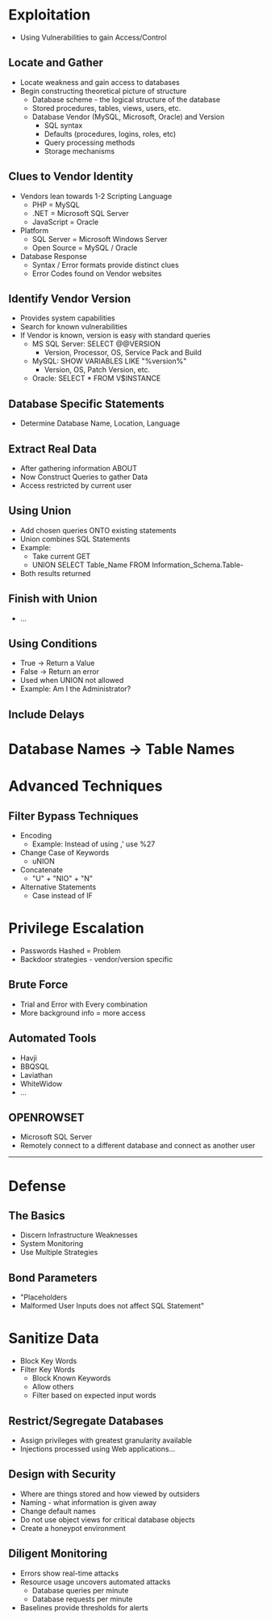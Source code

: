 # Exploitation
- Using Vulnerabilities to gain Access/Control

## Locate and Gather
- Locate weakness and gain access to databases
- Begin constructing theoretical picture of structure
	- Database scheme - the logical structure of the database
	- Stored procedures, tables, views, users, etc.
	- Database Vendor (MySQL, Microsoft, Oracle) and Version
		- SQL syntax
		- Defaults (procedures, logins, roles, etc)
		- Query processing methods
		- Storage mechanisms

## Clues to Vendor Identity
- Vendors lean towards 1-2 Scripting Language
	- PHP = MySQL
	- .NET = Microsoft SQL Server
	- JavaScript = Oracle
- Platform
	- SQL Server = Microsoft Windows Server
	- Open Source = MySQL / Oracle
- Database Response
	- Syntax / Error formats provide distinct clues
	- Error Codes found on Vendor websites

## Identify Vendor Version
- Provides system capabilities
- Search for known vulnerabilities
- If Vendor is known, version is easy with standard queries
	- MS SQL Server: SELECT @@VERSION
		- Version, Processor, OS, Service Pack and Build
	- MySQL: SHOW VARIABLES LIKE "%version%"
		- Version, OS, Patch Version, etc.
	- Oracle: SELECT * FROM V$INSTANCE

## Database Specific Statements
- Determine Database Name, Location, Language

## Extract Real Data
- After gathering information ABOUT
- Now Construct Queries to gather Data
- Access restricted by current user

## Using Union
- Add chosen queries ONTO existing statements
- Union combines SQL Statements
- Example:
	- Take current GET
	- UNION SELECT Table_Name FROM Information_Schema.Table-
- Both results returned

## Finish with Union
- ...

## Using Conditions
- True -> Return a Value
- False -> Return an error
- Used when UNION not allowed
- Example: Am I the Administrator?

## Include Delays

# Database Names -> Table Names


# Advanced Techniques
## Filter Bypass Techniques
- Encoding 
	- Example: Instead of using ,' use %27
- Change Case of Keywords
	- uNION
- Concatenate
	- "U" + "NIO" + "N"
- Alternative Statements
	- Case instead of IF

# Privilege Escalation
- Passwords Hashed = Problem
- Backdoor strategies - vendor/version specific

## Brute Force
- Trial and Error with Every combination
- More background info = more access

## Automated Tools
- Havji
- BBQSQL
- Laviathan
- WhiteWidow
- ...

## OPENROWSET
- Microsoft SQL Server
- Remotely connect to a different database and connect as another user

<hr>

# Defense
## The Basics
- Discern Infrastructure Weaknesses
- System Monitoring
- Use Multiple Strategies

## Bond Parameters
- "Placeholders
- Malformed User Inputs does not affect SQL Statement"

# Sanitize Data
- Block Key Words
- Filter Key Words
	- Block Known Keywords
	- Allow others
	- Filter based on expected input words

## Restrict/Segregate Databases
- Assign privileges with greatest granularity available
- Injections processed using Web applications...

## Design with Security
- Where are things stored and how viewed by outsiders
- Naming - what information is given away
- Change default names
- Do not use object views for critical database objects
- Create a honeypot environment

## Diligent Monitoring
- Errors show real-time attacks
- Resource usage uncovers automated attacks
	- Database queries per minute
	- Database requests per minute
- Baselines provide thresholds for alerts